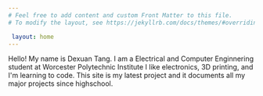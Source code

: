 ```yaml
---
# Feel free to add content and custom Front Matter to this file.
# To modify the layout, see https://jekyllrb.com/docs/themes/#overriding-theme-defaults

 layout: home
---
```

Hello! My name is Dexuan Tang. I am a Electrical and Computer Enginnering student at Worcester Polytechnic Institute I like electronics, 3D printing, and I'm learning to code. This site is my latest project and it documents all my major projects since highschool.

